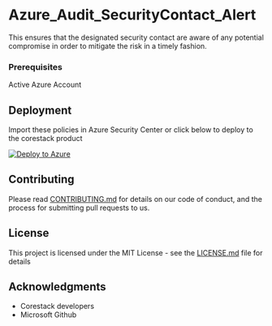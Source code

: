 
# Azure_Audit_SecurityContact_Alert

This ensures that the designated security contact are aware of any potential compromise in order to mitigate the risk in a timely fashion.

### Prerequisites

Active Azure Account

## Deployment

Import these policies in Azure Security Center or click below to deploy to the corestack product 

[![Deploy to Azure](https://docs.corestack.io/wp-content/uploads/2019/09/deploy-to-corestack.svg)](http://qa.corestack.io/policy?repositories=github&external_redirect=true&name=Azure_Audit_SecurityContact_Alert&engine_type=azure_policy&services=Azure&severity=high&classification=Security&sub_classification=Monitoring&url=https://github.com/corestacklabs/Policies.git&path=Azure/Azure_Policy/Azure_Audit_SecurityContact_Alert&recommendation_name=Azure_Audit_SecurityContact_Alert#/tenant)

## Contributing

Please read [CONTRIBUTING.md](https://gist.github.com/karthick-kk/30e4fd3f279492b4f040d5cd569d21d0) for details on our code of conduct, and the process for submitting pull requests to us.

## License

This project is licensed under the MIT License - see the [LICENSE.md](LICENSE.md) file for details

## Acknowledgments

* Corestack developers
* Microsoft Github

